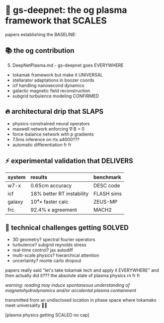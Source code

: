 # 🌠 gs-deepnet: the og plasma framework that SCALES

papers establishing the BASELINE:

## 📚 the og contribution
5. DeepNetPlasma.md - gs-deepnet goes EVERYWHERE
- tokamak framework but make it UNIVERSAL
- stellarator adaptations in boozer coords
- icf handling nanosecond dynamics
- galactic magnetic field reconstruction
- subgrid turbulence modeling CONFIRMED

## 🔥 architectural drip that SLAPS
- physics-constrained neural operators
- maxwell network enforcing ∇·B = 0
- force-balance network with p gradients
- 7.5ms inference on rtx a4000???
- automatic differentiation fr fr

## ⚡ experimental validation that DELIVERS
| system | results | benchmark |
| :-- | :-- | :-- |
| w7-x | 0.65cm accuracy | DESC code |
| icf | 18% better RT instability | FLASH sims |
| galaxy | 10⁴× faster calc | ZEUS-MP |
| frc | 92.4% κ agreement | MACH2 |

## 💫 technical challenges getting SOLVED
- 3D geometry? spectral fourier operators
- turbulence? subgrid reynolds stress
- real-time control? jax autodiff
- multi-scale physics? hierarchical attention
- uncertainty? monte carlo dropout

papers really said "let's take tokamak tech and apply it EVERYWHERE" and then actually did it??? the absolute state of plasma physics rn fr fr

*warning: reading may induce spontaneous understanding of magnetohydrodynamics and/or accidental plasma containment*

transmitted from an undisclosed location in phase space where tokamaks meet universality 🌌✨

[plasma physics getting SCALED no cap]
